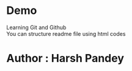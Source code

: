 # Demo
Learning Git and Github 
<br>
You can structure readme file using html codes
<h1>Author : Harsh Pandey</h1>